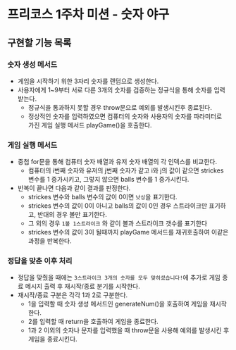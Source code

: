 # 프리코스 1주차 미션 - 숫자 야구

## 구현할 기능 목록

### 숫자 생성 메서드
- 게임을 시작하기 위한 3자리 숫자를 랜덤으로 생성한다.
- 사용자에게 1~9부터 서로 다른 3개의 숫자를 검증하는 정규식을 통해 숫자를 입력 받는다.
    - 정규식을 통과하지 못할 경우 throw문으로 예외를 발생시킨후 종료된다.
    - 정상적인 숫자를 입력하였으면 컴퓨터의 숫자와 사용자의 숫자를 파라미터로 가진 게임 실행 메서드 playGame()을 호출한다.


### 게임 실행 메서드
- 중첩 for문을 통해 컴퓨터 숫자 배열과  유저 숫자 배열의 각 인덱스를 비교한다.
    - 컴퓨터의 i번째 숫자와 유저의 j번째 숫자가 같고 i와 j의 값이 같으면 strickes 변수를 1 증가시키고, 그렇지 않으면 balls 변수를 1 증가시킨다.
- 반복이 끝나면 다음과 같이 결과를 판정한다.
    - strickes 변수와 balls 변수의 값이 0이면 `낫싱`을 표기한다.
    - strickes 변수의 값이 0이 아니고 balls의 값이 0인 경우 스트라이크만 표기하고, 반대의 경우 볼만 표기한다.
    - 그 외의 경우 `1볼 1스트라이크` 와 같이 볼과 스트라이크 갯수를 표기한다
    - strickes 변수의 값이 3이 될때까지 playGame 메서드를 재귀호출하여 이같은 과정을 반복한다.


### 정답을 맞춘 이후 처리
- 정답을 맞췄을 때에는 `3스트라이크 3개의 숫자를 모두 맞히셨습니다!`에 추가로 게임 종료 메시지 출력 후 재시작/종료 분기를 시작한다.
- 재시작/종료 구분은 각각 1과 2로 구분한다.
    - 1을 입력할 때 숫자 생성 메서드인 generateNum()을 호출하여 게임을 재시작한다.
    - 2를 입력할 때 return을 호출하여 게임을 종료한다.
    - 1과 2 이외의 숫자나 문자를 입력했을 때 throw문을 사용해 예외를 발생시킨 후 게임을 종료시킨다.
